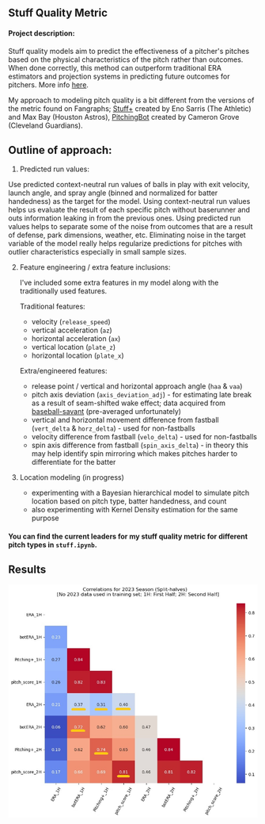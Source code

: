 ## Stuff Quality Metric

#### Project description:

Stuff quality models aim to predict the effectiveness of a pitcher's pitches based on the physical characteristics of the pitch rather than outcomes. When done correctly, this method can outperform traditional ERA estimators and projection systems in predicting future outcomes for pitchers. More info [here](https://library.fangraphs.com/pitching/stuff-location-and-pitching-primer/).

My approach to modeling pitch quality is a bit different from the versions of the metric found on Fangraphs; [Stuff+](https://www.fangraphs.com/leaders/major-league?pos=all&stats=pit&lg=all&qual=y&type=36&season=2023&month=0&season1=2023&ind=0) created by Eno Sarris (The Athletic) and Max Bay (Houston Astros), [PitchingBot](https://www.fangraphs.com/leaders/major-league?pos=all&stats=pit&lg=all&qual=y&type=25&season=2023&month=0&season1=2023&ind=0) created by Cameron Grove (Cleveland Guardians). 

## Outline of approach:

1. Predicted run values:

 Use predicted context-neutral run values of balls in play with exit velocity, launch angle, and spray angle (binned and normalized for batter handedness) as the target for the model. Using context-neutral run values helps us evaluate the result of each specific pitch without baserunner and outs information leaking in from the previous ones. Using predicted run values helps to separate some of the noise from outcomes that are a result of defense, park dimensions, weather, etc. Eliminating noise in the target variable of the model really helps regularize predictions for pitches with outlier characteristics especially in small sample sizes.

2. Feature engineering / extra feature inclusions:

    I've included some extra features in my model along with the traditionally used features.
    
    Traditional features:
    - velocity (`release_speed`)
    - vertical acceleration (`az`)
    - horizontal acceleration (`ax`)
    - vertical location (`plate_z`)
    - horizontal location (`plate_x`)

    Extra/engineered features: 
    - release point / vertical and horizontal approach angle (`haa` & `vaa`)
    - pitch axis deviation (`axis_deviation_adj`) - for estimating late break as a result of seam-shifted wake effect; data acquired from [baseball-savant](https://baseballsavant.mlb.com/leaderboard/spin-direction-pitches) (pre-averaged unfortunately)
    - vertical and horizontal movement difference from fastball (`vert_delta` & `horz_delta`) - used for non-fastballs 
    - velocity difference from fastball (`velo_delta`) - used for non-fastballs
    - spin axis difference from fastball (`spin_axis_delta`) - in theory this may help identify spin mirroring which makes pitches harder to differentiate for the batter

3. Location modeling (in progress)
    - experimenting with a Bayesian hierarchical model to simulate pitch location based on pitch type, batter handedness, and count
    - also experimenting with Kernel Density estimation for the same purpose

#### You can find the current leaders for my stuff quality metric for different pitch types in `stuff.ipynb`.

## Results
![2023 correlations](split_halves_correlations_2023.jpg)
